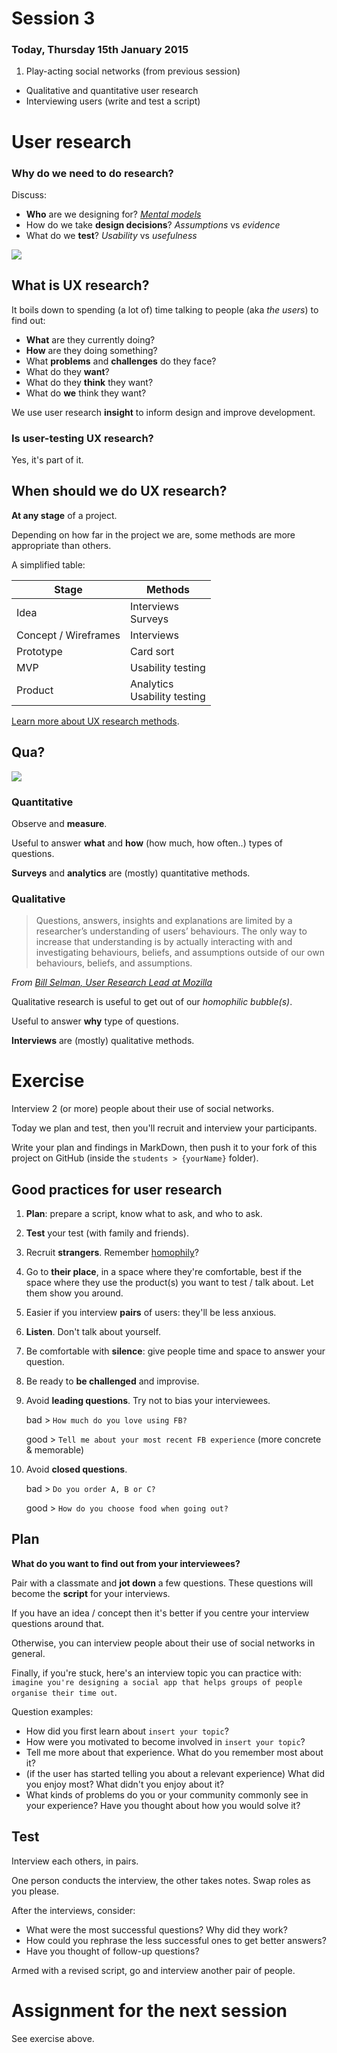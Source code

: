 # Session 3	

### Today, Thursday 15th January 2015

1. Play-acting social networks (from previous session)
* Qualitative and quantitative user research
* Interviewing users (write and test a script)	



# User research

### Why do we need to do research?

Discuss:

* **Who** are we designing for? [*Mental models*](http://www.nngroup.com/articles/mental-models)
* How do we take **design decisions**? *Assumptions* vs *evidence*
* What do we **test**? *Usability* vs *usefulness*

![](https://raw.githubusercontent.com/RavensbourneWebMedia/WEB14204/master/sessions/assets/dilbert-easy-to-use.png)

## What is UX research?

It boils down to spending (a lot of) time talking to people (aka *the users*) to find out:

* **What** are they currently doing?
* **How** are they doing something?
* What **problems** and **challenges** do they face?
* What do they **want**?
* What do they **think** they want?
* What do **we** think they want?

We use user research **insight** to inform design and improve development.

### Is user-testing UX research?

Yes, it's part of it.

## When should we do UX research?

**At any stage** of a project.

Depending on how far in the project we are, some methods are more appropriate than others.

A simplified table:

Stage					| Methods			
-----------------------	| -------
Idea					| Interviews <br>Surveys 
Concept / Wireframes 	| Interviews
Prototype 				| Card sort
MVP 					| Usability testing
Product 				| Analytics <br>Usability testing

[Learn more about UX research methods](http://www.nngroup.com/articles/which-ux-research-methods/).



## Qua?

![](https://raw.githubusercontent.com/RavensbourneWebMedia/WEB14204/master/sessions/assets/qualitative-quantitative.png)
<!--![](https://raw.githubusercontent.com/RavensbourneWebMedia/WEB14204/master/sessions/assets/qualitative+quantitative.png)-->

### Quantitative

Observe and **measure**.

Useful to answer **what** and **how** (how much, how often..) types of questions.

**Surveys** and **analytics** are (mostly) quantitative methods.

### Qualitative

> Questions, answers, insights and explanations are limited by a researcher’s understanding of users’ behaviours. The only way to increase that understanding is by actually interacting with and investigating behaviours, beliefs, and assumptions outside of our own behaviours, beliefs, and assumptions. 

*From [Bill Selman, User Research Lead at Mozilla](http://blog.mozilla.org/ux/2014/10/why-do-we-conduct-qualitative-user-research/)*

Qualitative research is useful to get out of our *homophilic bubble(s)*.

Useful to answer **why** type of questions.

**Interviews** are (mostly) qualitative methods.



# Exercise

Interview 2 (or more) people about their use of social networks.

Today we plan and test, then you'll recruit and interview your participants.

Write your plan and findings in MarkDown, then push it to your fork of this project on GitHub (inside the `students > {yourName}` folder).

## Good practices for user research

1. **Plan**: prepare a script, know what to ask, and who to ask.
2. **Test** your test (with family and friends).
3. Recruit **strangers**. Remember [homophily](http://en.wikipedia.org/wiki/Homophily)?
4. Go to **their place**, in a space where they're comfortable, best if the space where they use the product(s) you want to test / talk about. Let them show you around.
5. Easier if you interview **pairs** of users: they'll be less anxious.
6. **Listen**. Don't talk about yourself.
8. Be comfortable with **silence**: give people time and space to answer your question.
9. Be ready to **be challenged** and improvise.
10. Avoid **leading questions**. Try not to bias your interviewees.

	bad > `How much do you love using FB?`
	
	good > `Tell me about your most recent FB experience` (more concrete & memorable)
	
11. Avoid **closed questions**.

	bad > `Do you order A, B or C?`
	
	good > `How do you choose food when going out?`	
	
## Plan

**What do you want to find out from your interviewees?**

Pair with a classmate and **jot down** a few questions. These questions will become the **script** for your interviews.

If you have an idea / concept then it's better if you centre your interview questions around that.

Otherwise, you can interview people about their use of social networks in general.

Finally, if you're stuck, here's an interview topic you can practice with: `imagine you're designing a social app that helps groups of people organise their time out`. 

Question examples:

* How did you first learn about `insert your topic`?
* How were you motivated to become involved in `insert your topic`?
* Tell me more about that experience. What do you remember most about it?
* (if the user has started telling you about a relevant experience) What did you enjoy most? What didn't you enjoy about it?
* What kinds of problems do you or your community commonly see in your experience? Have you thought about how you would solve it?

## Test	

Interview each others, in pairs. 

One person conducts the interview, the other takes notes. Swap roles as you please.
	
After the interviews, consider:	
	
* What were the most successful questions? Why did they work?
* How could you rephrase the less successful ones to get better answers?
* Have you thought of follow-up questions?	

Armed with a revised script, go and interview another pair of people.

	
# Assignment for the next session

See exercise above.